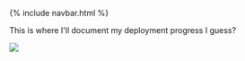 {% include navbar.html %}


This is where I'll document my deployment progress I guess? 

<img src="https://files.slack.com/files-pri/TUDAF53UJ-F03HK35GZ8E/image.png">
